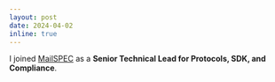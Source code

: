 ```yaml
---
layout: post
date: 2024-04-02
inline: true
---
```


I joined [MailSPEC](https://www.mailspec.com) as a **Senior Technical Lead for Protocols, SDK, and Compliance**.
